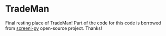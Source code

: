 # TradeMan
Final resting place of TradeMan!
Part of the code for this code is borrowed from [screeni-py](https://github.com/pranjal-joshi/Screeni-py) open-source project. Thanks!

